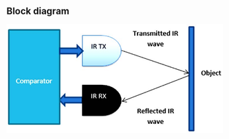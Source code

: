 ## Block diagram
![Capture](https://github.com/shyamsundar1682/M2-embedded/blob/db507e041925743650e02f77cdfd40e19dc996b9/project/1_requirements/Eye-Blink-Sensor-Working.jpg)
